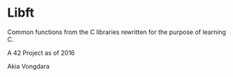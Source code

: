 # Libft
Common functions from the C libraries rewritten for the purpose of learning C.

A 42 Project as of 2016

Akia Vongdara
